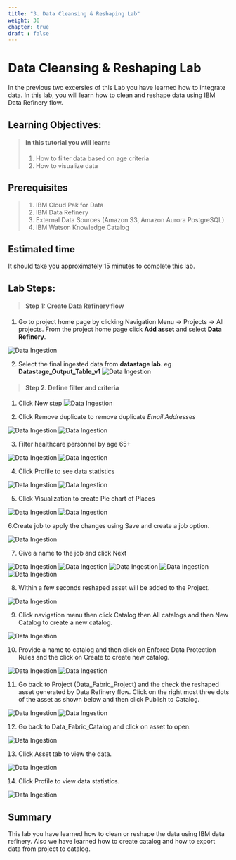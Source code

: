 ```yaml
---
title: "3. Data Cleansing & Reshaping Lab"
weight: 30
chapter: true
draft : false
---
```


# Data Cleansing & Reshaping Lab

In the previous two excersies of this Lab you have learned how to integrate data. In this lab, you will learn how to clean and reshape data using IBM Data Refinery flow.

## Learning Objectives:
> #### In this tutorial you will learn:
> 1. How to filter data based on age criteria
> 2. How to visualize data

## Prerequisites
> 1. IBM Cloud Pak for Data
> 2. IBM Data Refinery
> 3. External Data Sources (Amazon S3, Amazon Aurora PostgreSQL)
> 4. IBM Watson Knowledge Catalog

## Estimated time
It should take you approximately 15 minutes to complete this lab.

## Lab Steps:

>#### Step 1: Create Data Refinery flow

1. Go to project home page by clicking Navigation Menu -> Projects -> All projects. From the project home page click **Add asset** and select **Data Refinery**.

![Data Ingestion](/images/30_governance_lab/data_refinery_1.png)

2. Select the final ingested data from **datastage lab**. eg **Datastage_Output_Table_v1** 
![Data Ingestion](/images/30_governance_lab/data_refinery_2.png)

> #### Step 2. Define filter and criteria

1. Click New step
![Data Ingestion](/images/30_governance_lab/data_refinery_3.png)

2. Click Remove duplicate to remove duplicate _Email Addresses_

![Data Ingestion](/images/30_governance_lab/data_refinery_4.png)
![Data Ingestion](/images/30_governance_lab/data_refinery_4.1.png)

3. Filter healthcare personnel by age 65+

![Data Ingestion](/images/30_governance_lab/data_refinery_5.png)
![Data Ingestion](/images/30_governance_lab/data_refinery_6.png)

4. Click Profile to see data statistics

![Data Ingestion](/images/30_governance_lab/data_refinery_8.png)
![Data Ingestion](/images/30_governance_lab/data_refinery_9.png)

5. Click Visualization to create Pie chart of Places

![Data Ingestion](/images/30_governance_lab/data_refinery_10.png)
![Data Ingestion](/images/30_governance_lab/data_refinery_11.png)

6.Create job to apply the changes using Save and create a job option.

![Data Ingestion](/images/30_governance_lab/save_refinery.png)

7. Give a name to the job and click Next

![Data Ingestion](/images/30_governance_lab/data_refinery_12.png)
![Data Ingestion](/images/30_governance_lab/data_refinery_13.png)
![Data Ingestion](/images/30_governance_lab/data_refinery_14.png)
![Data Ingestion](/images/30_governance_lab/data_refinery_15.png)
![Data Ingestion](/images/30_governance_lab/data_refinery_16.png)

8. Within a few seconds reshaped asset will be added to the Project.

![Data Ingestion](/images/30_governance_lab/data_refinery_17.png)

9. Click navigation menu then click Catalog then All catalogs and then New Catalog to create a new catalog.

![Data Ingestion](/images/30_governance_lab/create_catalog.png)

10. Provide a name to catalog and then click on Enforce Data Protection Rules and the click on Create to create new catalog.

![Data Ingestion](/images/30_governance_lab/create_catalog_2.png)
![Data Ingestion](/images/30_governance_lab/create_catalog_3.png)

11. Go back to Project (Data_Fabric_Project) and the check the reshaped asset generated by Data Refinery flow. Click on the right most three dots of the asset as shown below and then click Publish to Catalog.

![Data Ingestion](/images/30_governance_lab/data_refinery_18.png)
![Data Ingestion](/images/30_governance_lab/data_refinery_19.png)

12. Go back to Data_Fabric_Catalog and click on asset to open.

![Data Ingestion](/images/30_governance_lab/create_catalog_4.png)

13. Click Asset tab to view the data.

![Data Ingestion](/images/30_governance_lab/create_catalog_5.png)

14. Click Profile to view data statistics.

![Data Ingestion](/images/30_governance_lab/create_catalog_6.png)

## Summary

This lab you have learned how to clean or reshape the data using IBM data refinery. Also we have learned how to create catalog and how to export data from project to catalog.
